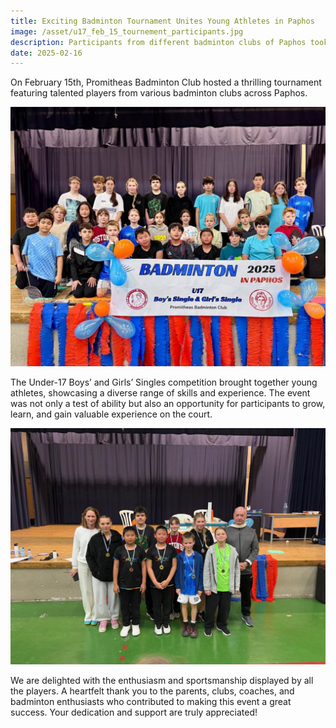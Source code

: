 ```yaml
---
title: Exciting Badminton Tournament Unites Young Athletes in Paphos
image: /asset/u17_feb_15_tournement_participants.jpg
description: Participants from different badminton clubs of Paphos took part in great event on February 15th at Promitheas Badminton Club.
date: 2025-02-16
---
```


On February 15th, Promitheas Badminton Club hosted a thrilling tournament featuring talented players from various badminton clubs across Paphos.

![The Participants](/asset/u17_feb_15_tournement_participants.jpg)

The Under-17 Boys’ and Girls’ Singles competition brought together young athletes, showcasing a diverse range of skills and experience. The event was not only a test of ability but also an opportunity for participants to grow, learn, and gain valuable experience on the court.

![The Medalists with Coaches Tatjana and Davy on either side.](/asset/u17_feb_15_tournement_medalists.jpg)

We are delighted with the enthusiasm and sportsmanship displayed by all the players. A heartfelt thank you to the parents, clubs, coaches, and badminton enthusiasts who contributed to making this event a great success. Your dedication and support are truly appreciated!

